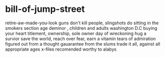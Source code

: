 # bill-of-jump-street
retire-aw-made-you-look
guns don't kill people, slingshots do
sitting in the smokers section
age deminor , children and adults
washington D.C buying your heart
titlement, ownership, sole owner
day of wreckoning
hug a survior
save the world, reach over fear, earn a vitamin
tears of admiration
figured out from a thought
gauarantee from the slums
trade it all, against all appropriate ages
x-files recomended worthy to alabys
